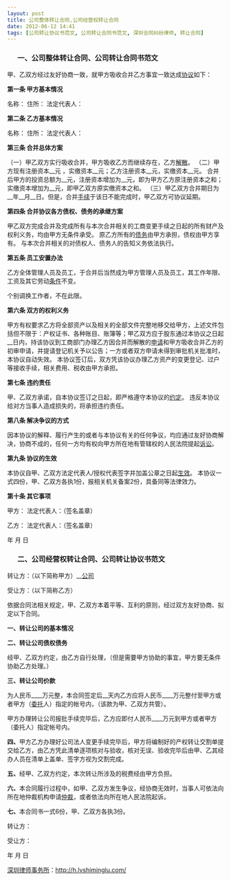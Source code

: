 ```yaml
---
layout: post
title: 公司整体转让合同,公司经营权转让合同
date: 2012-06-12 14:41
tags: [公司转让协议书范文, 公司转让合同书范文, 深圳合同纠纷律师, 转让合同]
---
```

<ol>
<h3>一、公司整体转让合同、公司转让合同书范文</h3>
</ol>
甲、乙双方经过友好协商一致，就甲方吸收合并乙方事宜一致达成<a href="http://h.lvshiminglu.com/law/882.html">协议</a>如下：

<strong>第一条 甲方基本情况</strong>

名称：
住所：
法定代表人：

<strong>第二条 乙方基本情况</strong>

名称：
住所：
法定代表人：

<strong>第三条 合并总体方案</strong>

（一）甲乙双方实行吸收合并，甲方吸收乙方而继续存在，乙方<a href="http://h.lvshiminglu.com/law/817.html">解散</a>。
（二）甲方现有注册资本__元 ，实缴资本__元；乙方注册资本__元，实缴资本__元。
合并后甲方的投资总额为__元，注册资本增加为__元，即为甲方乙方原注册资本之和；实缴资本增加为__元，即甲乙双方原实缴资本之和。
（三）甲乙双方合并期日为__年__月__日。但是，合并<a href="http://h.lvshiminglu.com/law/800.html">手续</a>于该日不能完成时，甲乙双方可协议延期。

<strong>第四条 合并协议各方债权、债务的承继方案</strong>

甲乙双方完成合并及完成所有与本次合并相关的工商变更手续之日起的所有财产及权利义务，均由甲方无条件承受。
原乙方所有的<a href="http://h.lvshiminglu.com/law/243.html">债务</a>由甲方承担，债权由甲方享有。
与本次合并相关的对债权人、债务人的告知义务依法执行。

<strong>第五条 员工安置办法</strong>

乙方全体管理人员及员工，于合并后当然成为甲方管理人员及员工，其工作年限、工资及其它劳动<a href="http://h.lvshiminglu.com/law/226.html">条件</a>不变。

个别调换工作者，不在此限。

<strong>第六条 双方的权利义务</strong>

甲方有权要求乙方将全部资产以及相关的全部文件完整地移交给甲方，上述文件包括但不限于：产权证书、各种账目、账簿等；甲乙双方应于股东通过本协议之日起__日内，持该协议到工商部门办理乙方因合并而解散的<a href="http://h.lvshiminglu.com/law/209.html">申请</a>和甲方吸收合并乙方的初审申请，并提请登记机关予以公告；一方或者双方申请未得到审批机关批准时，本协议自动失效。
本协议签订后，双方凭该协议办理乙方资产的变更登记、过户等接收手续，相关费用、税收由甲方承担。

<strong>第七条 违约责任</strong>

甲、乙双方承诺，自本协议签订之日起，即严格遵守本协议的<a href="http://h.lvshiminglu.com/law/857.html">约定</a>。
违反本协议给对方当事人造成损失的，将承担违约责任。

<strong>第八条 解决争议的方式</strong>

因本协议的解释、履行产生的或者与本协议有关的任何争议，均应通过友好协商解决，协商不成的，任何一方均有权向甲方所在地有管辖权的人民法院提起<a href="http://h.lvshiminglu.com/law/811.html">诉讼</a>。

<strong>第九条 协议的生效</strong>

本协议自甲、乙双方法定代表人/授权代表签字并加盖公章之日起<a href="http://h.lvshiminglu.com/law/763.html">生效</a>。
本协议一式四份，甲、乙双方各执1份，报相关机关备案2份，具备同等法律效力。

<strong>第十条 其它事项</strong>

甲方：
法定代表人：（签名盖章）

乙方：
法定代表人：（签名盖章）

年 月 日
<ol>
<h3>二、公司经营权转让合同、公司转让协议书范文</h3>
</ol>
转让方：（以下简称甲方）__<a href="http://h.lvshiminglu.com/law/719.html">公司</a>

受让方：（以下简称乙方）

依据合同法相关规定，甲、乙双方本着平等、互利的原则，经过双方友好协商、拟定以下合同。

<strong>一、转让公司的基本情况</strong>

<strong>二、转让公司债权债务</strong>

经甲、乙双方约定，由乙方自行处理，（但是需要甲方协助的事宜，甲方要无条件协助乙方处理。）

<strong>三、转让公司价款</strong>

为人民币____万元整，本合同签定后__天内乙方应将人民币____万元整付至甲方或者甲方（<a href="http://h.lvshiminglu.com/law/683.html">委托</a>人）指定的帐号内，（该款为甲、乙双方共管）。

甲方办理转让公司报批手续完毕后，乙方应即付人民币____万元到甲方或者甲方（委托人）指定帐号内。

<strong>四、</strong>甲方乙方办理好公司法人变更手续完毕后，甲方将编制好的产权转让交割单提交给乙方，由乙方凭此清单逐项核对与验收，核对无误、验收完毕后由甲、乙其经办人员在清单上盖单、签字方视为交割完成。

<strong>五、</strong>经甲、乙双方约定，本次转让所涉及的税费经由甲方负担。

<strong>六、</strong>本合同履行过程中，如甲、乙双方发生争议，经协商无效时，当事人可依法向所在地仲裁机构申请<a href="http://h.lvshiminglu.com/law/494.html">仲裁</a>，或者依法向所在地人民法院起诉。

<strong>七、</strong>本合同书一式6份，甲、乙双方各执3份。

转让方：

受让方：

年    月    日

<a href="http://h.lvshiminglu.com/">深圳律师事务所</a>：<a href="http://h.lvshiminglu.com/">http://h.lvshiminglu.com/</a>

